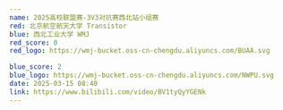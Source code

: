 ```yaml
---
name: 2025高校联盟赛-3V3对抗赛西北站小组赛
red: 北京航空航天大学 Transistor
blue: 西北工业大学 WMJ
red_score: 0
red_logo: https://wmj-bucket.oss-cn-chengdu.aliyuncs.com/BUAA.svg

blue_score: 2
blue_logo: https://wmj-bucket.oss-cn-chengdu.aliyuncs.com/NWPU.svg
date: 2025-03-15 08:40
link: https://www.bilibili.com/video/BV1tyQyYGENk
---
```

